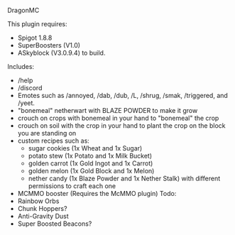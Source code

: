 DragonMC

This plugin requires:
- Spigot 1.8.8
- SuperBoosters (V1.0)
- ASkyblock (V3.0.9.4)
to build.

Includes:
- /help
- /discord
- Emotes such as /annoyed, /dab, /dub, /L, /shrug, /smak, /triggered, and /yeet.
- "bonemeal" netherwart with BLAZE POWDER to make it grow
- crouch on crops with bonemeal in your hand to "bonemeal" the crop
- crouch on soil with the crop in your hand to plant the crop on the block you are standing on
- custom recipes such as:
  - sugar cookies (1x Wheat and 1x Sugar)
  - potato stew (1x Potato and 1x Milk Bucket)
  - golden carrot (1x Gold Ingot and 1x Carrot)
  - golden melon (1x Gold Block and 1x Melon)
  - nether candy (1x Blaze Powder and 1x Nether Stalk)
  with different permissions to craft each one
- MCMMO booster (Requires the McMMO plugin)
Todo:
- Rainbow Orbs
- Chunk Hoppers?
- Anti-Gravity Dust
- Super Boosted Beacons?
